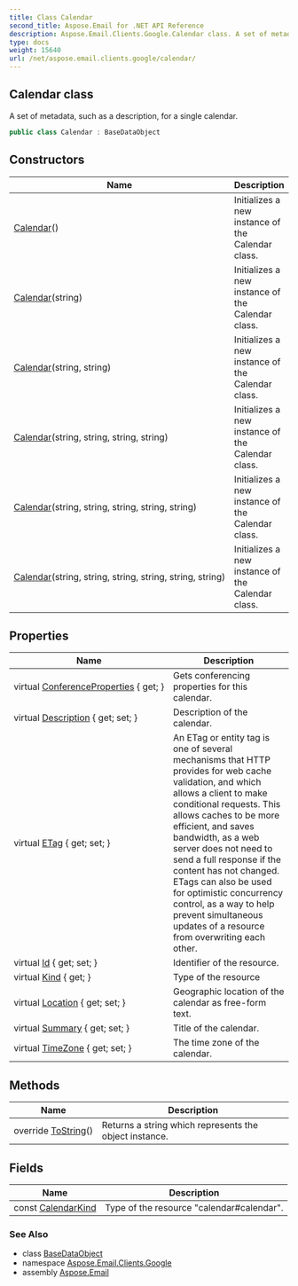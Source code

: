 ```yaml
---
title: Class Calendar
second_title: Aspose.Email for .NET API Reference
description: Aspose.Email.Clients.Google.Calendar class. A set of metadata such as a description for a single calendar
type: docs
weight: 15640
url: /net/aspose.email.clients.google/calendar/
---
```

## Calendar class

A set of metadata, such as a description, for a single calendar.

```csharp
public class Calendar : BaseDataObject
```

## Constructors

| Name | Description |
| --- | --- |
| [Calendar](calendar/#constructor)() | Initializes a new instance of the Calendar class. |
| [Calendar](calendar/#constructor_1)(string) | Initializes a new instance of the Calendar class. |
| [Calendar](calendar/#constructor_2)(string, string) | Initializes a new instance of the Calendar class. |
| [Calendar](calendar/#constructor_3)(string, string, string, string) | Initializes a new instance of the Calendar class. |
| [Calendar](calendar/#constructor_4)(string, string, string, string, string) | Initializes a new instance of the Calendar class. |
| [Calendar](calendar/#constructor_5)(string, string, string, string, string, string) | Initializes a new instance of the Calendar class. |

## Properties

| Name | Description |
| --- | --- |
| virtual [ConferenceProperties](../../aspose.email.clients.google/calendar/conferenceproperties/) { get; } | Gets conferencing properties for this calendar. |
| virtual [Description](../../aspose.email.clients.google/calendar/description/) { get; set; } | Description of the calendar. |
| virtual [ETag](../../aspose.email.clients.google/basedataobject/etag/) { get; set; } | An ETag or entity tag is one of several mechanisms that HTTP provides for web cache validation, and which allows a client to make conditional requests. This allows caches to be more efficient, and saves bandwidth, as a web server does not need to send a full response if the content has not changed. ETags can also be used for optimistic concurrency control, as a way to help prevent simultaneous updates of a resource from overwriting each other. |
| virtual [Id](../../aspose.email.clients.google/basedataobject/id/) { get; set; } | Identifier of the resource. |
| virtual [Kind](../../aspose.email.clients.google/basedataobject/kind/) { get; } | Type of the resource |
| virtual [Location](../../aspose.email.clients.google/calendar/location/) { get; set; } | Geographic location of the calendar as free-form text. |
| virtual [Summary](../../aspose.email.clients.google/calendar/summary/) { get; set; } | Title of the calendar. |
| virtual [TimeZone](../../aspose.email.clients.google/calendar/timezone/) { get; set; } | The time zone of the calendar. |

## Methods

| Name | Description |
| --- | --- |
| override [ToString](../../aspose.email.clients.google/calendar/tostring/)() | Returns a string which represents the object instance. |

## Fields

| Name | Description |
| --- | --- |
| const [CalendarKind](../../aspose.email.clients.google/calendar/calendarkind/) | Type of the resource "calendar#calendar". |

### See Also

* class [BaseDataObject](../basedataobject/)
* namespace [Aspose.Email.Clients.Google](../../aspose.email.clients.google/)
* assembly [Aspose.Email](../../)


